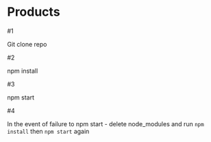 # Products

#1 

Git clone repo

#2 

npm install

#3

npm start

#4

In the event of failure to npm start - delete node_modules and run `npm install` then `npm start` again
